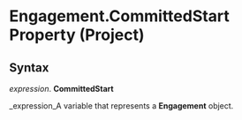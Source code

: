
# Engagement.CommittedStart Property (Project)

## Syntax

 _expression_. **CommittedStart**

 _expression_A variable that represents a  **Engagement** object.


